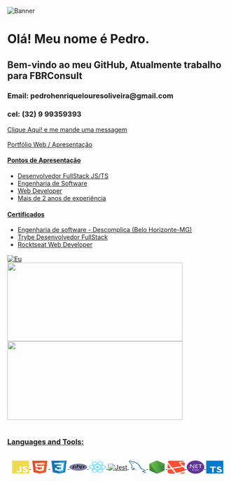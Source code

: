![Banner](https://capsule-render.vercel.app/api?type=waving&color=0:1E90FF,50:00BFFF,100:87CEFA&height=230&section=header&text=Pedro&fontSize=60&fontColor=FFFFFF&animation=twinkling&fontAlignY=35&descSize=25&descAlignY=55&desc=Desenvolvedor%20Full%20Stack%20%7C%20Engenharia%20de%20Software)


<h1 class="o"> Olá! Meu nome é Pedro. </h1>
<h2> Bem-vindo ao meu GitHub, Atualmente trabalho para FBRConsult</h2>
<h3>Email: pedrohenriquelouresoliveira@gmail.com</h3>
<h3>cel: (32) 9 99359393</h3>
<a target="_blank" href="https://api.whatsapp.com/send?phone=5532999359393&text=Ol%C3%A1%20tenho%20uma%20oportunidade%20para%20voc%C3%AA...">Clique Aqui! e me mande uma messagem</a><br><br>
<a target="_blank" href="https://portfolio-website-inky-mu.vercel.app/"> Portfólio Web / Apresentação

<h4>Pontos de Apresentação</h4>
<ul>
<li>Desenvolvedor FullStack JS/TS</li>
<li>Engenharia de Software</li>
<li>Web Developer</li>
<li>Mais de 2 anos de experiência</li>
</ul>

<h4>Certificados</h4>
<ul>
  <li>Engenharia de software - Descomplica (Belo Horizonte-MG)</li>
  <li>Trybe Desenvolvedor FullStack </li>
  <li>Rocktseat Web Developer</li>
</ul>



<div>
  <img align="center" alt="Eu" height="300" width="230" src="https://github.com/user-attachments/assets/d82246b2-a0a7-4e6d-931b-480d578915e3"/>  
  <br>
  <a href="https://github.com/iroDevs">
  <img height="180em" width="400px"  align="center" src="https://github-readme-stats.vercel.app/api?username=iroDevs&show_icons=true&theme=react&include_all_commits=true&count_private=true"/>
  <img height="180em"  width="400px"   align="center" src="https://github-readme-stats.vercel.app/api/top-langs/?username=iroDevs&layout=compact&langs_count=7&theme=react" />
</div>
 <br>
<div  align="center"> 
   <h3 align="left">Languages and Tools:</h3>
  <div style="display: inline_block"><br>
  <img align="center" alt="Rafa-Js" height="30" width="40" src="https://raw.githubusercontent.com/devicons/devicon/master/icons/javascript/javascript-plain.svg">
  <img align="center" alt="HTML" height="30" width="40" src="https://raw.githubusercontent.com/devicons/devicon/master/icons/html5/html5-original.svg">
  <img align="center" alt="CSS" height="30" width="40" src="https://raw.githubusercontent.com/devicons/devicon/master/icons/css3/css3-original.svg">
  <img align="center" alt="PHP" height="30" width="40" src="https://raw.githubusercontent.com/devicons/devicon/master/icons/php/php-original.svg">
  <img align="center" alt="React" height="30" width="40" src="https://raw.githubusercontent.com/devicons/devicon/master/icons/react/react-original.svg">
   <img align="center" alt="Jest" height="30" width="40" src="https://www.vectorlogo.zone/logos/jestjsio/jestjsio-icon.svg">    
    <img align="center" alt="Jest" height="30" width="40" src="https://raw.githubusercontent.com/devicons/devicon/master/icons/mysql/mysql-original.svg">
  <img align="center" alt="Jest" height="30" width="40" src="https://raw.githubusercontent.com/devicons/devicon/master/icons/nodejs/nodejs-original.svg">
    <img align="center" alt="Jest" height="30" width="40" src="https://raw.githubusercontent.com/devicons/devicon/master/icons/laravel/laravel-plain.svg">
     <img align="center" alt="Jest" height="30" width="40" src="https://raw.githubusercontent.com/devicons/devicon/master/icons/dotnetcore/dotnetcore-original.svg">
      <img align="center" alt="Jest" height="30" width="40" src="https://raw.githubusercontent.com/devicons/devicon/master/icons/typescript/typescript-original.svg">
     
     
     
    
